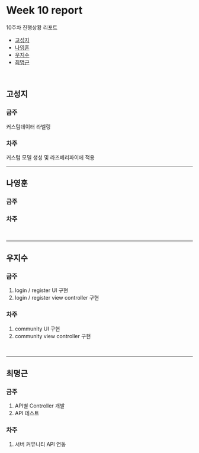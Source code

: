 # Week 10 report

10주차 진행상황 리포트

- [고성지](#고성지)
- [나영훈](#나영훈)
- [우지수](#우지수)
- [최명근](#최명근)

<br>


## 고성지
### 금주
커스텀데이터 라벨링
### 차주
커스텀 모델 생성 및 라즈베리파이에 적용
<br>

-----
## 나영훈
### 금주

### 차주

<br>

-----

## 우지수
### 금주

1. login / register UI 구현
2.  login / register view controller 구현

### 차주

1. community UI 구현
2. community view controller 구현

<br>

-----
## 최명근
### 금주

1. API별 Controller 개발
2. API 테스트

### 차주

1. 서버 커뮤니티 API 연동

<br>
